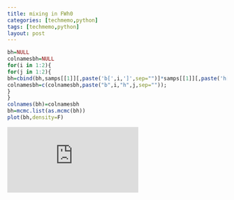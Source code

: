 ```yaml
---
title: mixing in FWh0
categories: [techmemo,python]
tags: [techmemo,python]
layout: post
---
```


```R
bh=NULL
colnamesbh=NULL
for(i in 1:2){
for(j in 1:2){
bh=cbind(bh,samps[[1]][,paste('b[',i,']',sep="")]*samps[[1]][,paste('h[',j,']',sep="")])
colnamesbh=c(colnamesbh,paste("b",i,"h",j,sep=""));
}
}
colnames(bh)=colnamesbh
bh=mcmc.list(as.mcmc(bh))
plot(bh,density=F)

```





![trace of b1h1](https://dl.dropboxusercontent.com/u/13898422/FWd/mixing%20on%20bh%20and%20yhat%20from%20GibbsFWh0/tracebh.pdf)
 

 